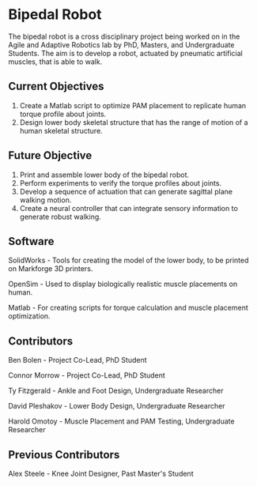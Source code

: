 # Bipedal Robot
The bipedal robot is a cross disciplinary project being worked on in the Agile and Adaptive Robotics lab by PhD, Masters, and Undergraduate Students. The aim is to develop a robot, actuated by pneumatic artificial muscles, that is able to walk.

## Current Objectives
1. Create a Matlab script to optimize PAM placement to replicate human torque profile about joints.
2. Design lower body skeletal structure that has the range of motion of a human skeletal structure.

## Future Objective
1. Print and assemble lower body of the bipedal robot.
2. Perform experiments to verify the torque profiles about joints.
3. Develop a sequence of actuation that can generate sagittal plane walking motion.
4. Create a neural controller that can integrate sensory information to generate robust walking.

## Software
SolidWorks - Tools for creating the model of the lower body, to be printed on Markforge 3D printers.

OpenSim - Used to display biologically realistic muscle placements on human.

Matlab - For creating scripts for torque calculation and muscle placement optimization.

## Contributors
Ben Bolen - Project Co-Lead, PhD Student

Connor Morrow - Project Co-Lead, PhD Student

Ty Fitzgerald - Ankle and Foot Design, Undergraduate Researcher 

David Pleshakov - Lower Body Design, Undergraduate Researcher

Harold Omotoy - Muscle Placement and PAM Testing, Undergraduate Researcher

## Previous Contributors
Alex Steele - Knee Joint Designer, Past Master's Student
